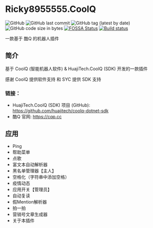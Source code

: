 # Ricky8955555.CoolQ

![GitHub](https://img.shields.io/github/license/ricky8955555/Ricky8955555.CoolQ)
![GitHub last commit](https://img.shields.io/github/last-commit/ricky8955555/Ricky8955555.CoolQ)
![GitHub tag (latest by date)](https://img.shields.io/github/v/tag/ricky8955555/Ricky8955555.CoolQ)
![GitHub code size in bytes](https://img.shields.io/github/languages/code-size/ricky8955555/Ricky8955555.CoolQ)
[![FOSSA Status](https://app.fossa.com/api/projects/git%2Bgithub.com%2Fricky8955555%2FRicky8955555.CoolQ.svg?type=shield)](https://app.fossa.com/projects/git%2Bgithub.com%2Fricky8955555%2FRicky8955555.CoolQ?ref=badge_shield)
[![Build status](https://ci.appveyor.com/api/projects/status/4fev7v95w57jbh4c?svg=true)](https://ci.appveyor.com/project/ricky8955555/ricky8955555-coolq)

一款基于 酷Q 的机器人插件

## 简介

基于 CoolQ (智能机器人软件) & HuajiTech.CoolQ (SDK) 开发的一款插件

感谢 CoolQ 提供软件支持 和 SYC 提供 SDK 支持

### 链接：

- HuajiTech.CoolQ (SDK) 项目 (GitHub): https://github.com/huajitech/coolq-dotnet-sdk
- 酷Q 官网: https://cqp.cc

## 应用

- Ping
- 帮助菜单
- 点歌
- 富文本自动解析器
- 黑名单管理器【主人】
- 空格化（字符串中添加空格）
- 疫情动态
- 应用开关【管理员】
- 自动复读
- 假Mention解析器
- 拍一拍
- 营销号文章生成器
- 关于本插件
